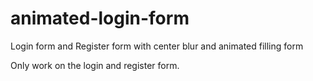 # animated-login-form
Login form and Register form with center blur and animated filling form

Only work on the login and register form.
